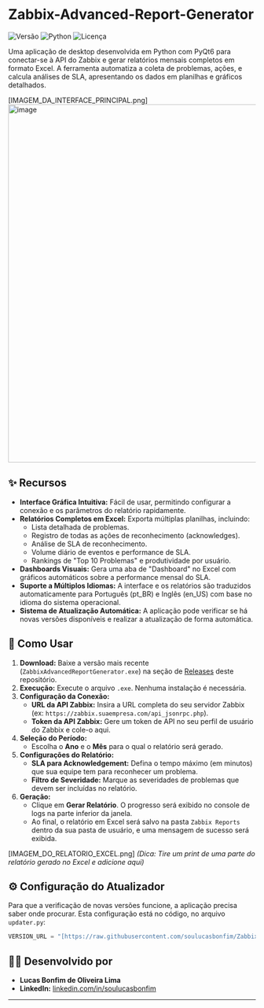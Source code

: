 # Zabbix-Advanced-Report-Generator

![Versão](https://img.shields.io/badge/version-1.1.0-blue)
![Python](https://img.shields.io/badge/Python-3.9+-brightgreen)
![Licença](https://img.shields.io/badge/license-MIT-green)

Uma aplicação de desktop desenvolvida em Python com PyQt6 para conectar-se à API do Zabbix e gerar relatórios mensais completos em formato Excel. A ferramenta automatiza a coleta de problemas, ações, e calcula análises de SLA, apresentando os dados em planilhas e gráficos detalhados.

[IMAGEM_DA_INTERFACE_PRINCIPAL.png]
<img width="796" height="728" alt="image" src="https://github.com/user-attachments/assets/14a20165-4fe2-4971-8c40-500cb5f90efc" />



## ✨ Recursos

* **Interface Gráfica Intuitiva:** Fácil de usar, permitindo configurar a conexão e os parâmetros do relatório rapidamente.
* **Relatórios Completos em Excel:** Exporta múltiplas planilhas, incluindo:
    * Lista detalhada de problemas.
    * Registro de todas as ações de reconhecimento (acknowledges).
    * Análise de SLA de reconhecimento.
    * Volume diário de eventos e performance de SLA.
    * Rankings de "Top 10 Problemas" e produtividade por usuário.
* **Dashboards Visuais:** Gera uma aba de "Dashboard" no Excel com gráficos automáticos sobre a performance mensal do SLA.
* **Suporte a Múltiplos Idiomas:** A interface e os relatórios são traduzidos automaticamente para Português (pt_BR) e Inglês (en_US) com base no idioma do sistema operacional.
* **Sistema de Atualização Automática:** A aplicação pode verificar se há novas versões disponíveis e realizar a atualização de forma automática.

## 🚀 Como Usar

1.  **Download:** Baixe a versão mais recente (`ZabbixAdvancedReportGenerator.exe`) na seção de [Releases](https://github.com/soulucasbonfim/Zabbix-Advanced-Report-Generator/releases) deste repositório.
2.  **Execução:** Execute o arquivo `.exe`. Nenhuma instalação é necessária.
3.  **Configuração da Conexão:**
    * **URL da API Zabbix:** Insira a URL completa do seu servidor Zabbix (ex: `https://zabbix.suaempresa.com/api_jsonrpc.php`).
    * **Token da API Zabbix:** Gere um token de API no seu perfil de usuário do Zabbix e cole-o aqui.
4.  **Seleção do Período:**
    * Escolha o **Ano** e o **Mês** para o qual o relatório será gerado.
5.  **Configurações do Relatório:**
    * **SLA para Acknowledgement:** Defina o tempo máximo (em minutos) que sua equipe tem para reconhecer um problema.
    * **Filtro de Severidade:** Marque as severidades de problemas que devem ser incluídas no relatório.
6.  **Geração:**
    * Clique em **Gerar Relatório**. O progresso será exibido no console de logs na parte inferior da janela.
    * Ao final, o relatório em Excel será salvo na pasta `Zabbix Reports` dentro da sua pasta de usuário, e uma mensagem de sucesso será exibida.

[IMAGEM_DO_RELATORIO_EXCEL.png]
*(Dica: Tire um print de uma parte do relatório gerado no Excel e adicione aqui)*

## ⚙️ Configuração do Atualizador

Para que a verificação de novas versões funcione, a aplicação precisa saber onde procurar. Esta configuração está no código, no arquivo `updater.py`:

```python
VERSION_URL = "[https://raw.githubusercontent.com/soulucasbonfim/Zabbix-Advanced-Report-Generator/main/version.json](https://raw.githubusercontent.com/soulucasbonfim/Zabbix-Advanced-Report-Generator/main/version.json)"
```

## 👨‍💻 Desenvolvido por

* **Lucas Bonfim de Oliveira Lima**
* **LinkedIn:** [linkedin.com/in/soulucasbonfim](https://www.linkedin.com/in/soulucasbonfim)

---
